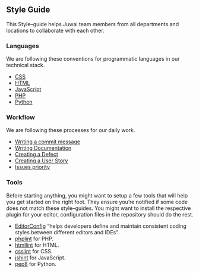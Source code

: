 ## Style Guide

This Style–guide helps Juwai team members from all departments and locations to collaborate with each other.

### Languages

We are following these conventions for programmatic languages in our technical stack.

- [CSS](language-css.md)
- [HTML](language-html.md)
- [JavaScript](language-javascript.md)
- [PHP](language-php.md)
- [Python](language-python.md)

### Workflow

We are following these processes for our daily work.

- [Writing a commit message](workflow-commit-message.md)
- [Writing Documentation](workflow-document.md)
- [Creating a Defect](workflow-defects.md)
- [Creating a User Story](workflow-user-story.md)
- [Issues priority](workflow-issue-priority.md)

### Tools

Before starting anything, you might want to setup a few tools that will help you get started on the right foot. They ensure you’re notified if some code does not match these style–guides. You might want to install the respective plugin for your editor, configuration files in the repository should do the rest.

- [EditorConfig](http://editorconfig.org/) <q>helps developers define and maintain consistent coding styles between different editors and IDEs</q>.
- [phplint](http://www.icosaedro.it/phplint/) for PHP.
- [htmllint](http://htmlhint.com/) for HTML.
- [csslint](http://csslint.net/) for CSS.
- [jshint](http://jshint.com/) for JavaScript.
- [pep8](https://pypi.python.org/pypi/pep8/) for Python.